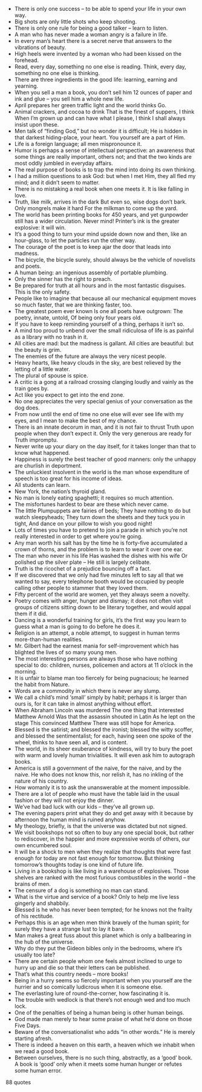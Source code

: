  - There is only one success – to be able to spend your life in your own way.
 - Big shots are only little shots who keep shooting.
 - There is only one rule for being a good talker – learn to listen.
 - A man who has never made a woman angry is a failure in life.
 - In every man’s heart there is a secret nerve that answers to the vibrations of beauty.
 - High heels were invented by a woman who had been kissed on the forehead.
 - Read, every day, something no one else is reading. Think, every day, something no one else is thinking.
 - There are three ingredients in the good life: learning, earning and yearning.
 - When you sell a man a book, you don’t sell him 12 ounces of paper and ink and glue – you sell him a whole new life.
 - April prepares her green traffic light and the world thinks Go.
 - Animal crackers, and cocoa to drink That is the finest of suppers, I think When I’m grown up and can have what I please, I think I shall always insist upon these.
 - Men talk of “finding God,” but no wonder it is difficult; He is hidden in that darkest hiding-place, your heart. You yourself are a part of Him.
 - Life is a foreign language; all men mispronounce it.
 - Humor is perhaps a sense of intellectual perspective: an awareness that some things are really important, others not; and that the two kinds are most oddly jumbled in everyday affairs.
 - The real purpose of books is to trap the mind into doing its own thinking.
 - I had a million questions to ask God: but when I met Him, they all fled my mind; and it didn’t seem to matter.
 - There is no mistaking a real book when one meets it. It is like falling in love.
 - Truth, like milk, arrives in the dark But even so, wise dogs don’t bark. Only mongrels make it hard For the milkman to come up the yard.
 - The world has been printing books for 450 years, and yet gunpowder still has a wider circulation. Never mind! Printer’s ink is the greater explosive: it will win.
 - It’s a good thing to turn your mind upside down now and then, like an hour-glass, to let the particles run the other way.
 - The courage of the poet is to keep ajar the door that leads into madness.
 - The bicycle, the bicycle surely, should always be the vehicle of novelists and poets.
 - A human being: an ingenious assembly of portable plumbing.
 - Only the sinner has the right to preach.
 - Be prepared for truth at all hours and in the most fantastic disguises. This is the only safety.
 - People like to imagine that because all our mechanical equipment moves so much faster, that we are thinking faster, too.
 - The greatest poem ever known Is one all poets have outgrown: The poetry, innate, untold, Of being only four years old.
 - If you have to keep reminding yourself of a thing, perhaps it isn’t so.
 - A mind too proud to unbend over the small ridiculosa of life is as painful as a library with no trash in it.
 - All cities are mad: but the madness is gallant. All cities are beautiful: but the beauty is grim.
 - The enemies of the future are always the very nicest people.
 - Heavy hearts, like heavy clouds in the sky, are best relieved by the letting of a little water.
 - The plural of spouse is spice.
 - A critic is a gong at a railroad crossing clanging loudly and vainly as the train goes by.
 - Act like you expect to get into the end zone.
 - No one appreciates the very special genius of your conversation as the dog does.
 - From now until the end of time no one else will ever see life with my eyes, and I mean to make the best of my chance.
 - There is an innate decorum in man, and it is not fair to thrust Truth upon people when they don’t expect it. Only the very generous are ready for Truth impromptu.
 - Never write up your diary on the day itself, for it takes longer than that to know what happened.
 - Happiness is surely the best teacher of good manners: only the unhappy are churlish in deportment.
 - The unluckiest insolvent in the world is the man whose expenditure of speech is too great for his income of ideas.
 - All students can learn.
 - New York, the nation’s thyroid gland.
 - No man is lonely eating spaghetti; it requires so much attention.
 - The misfortunes hardest to bear are these which never came.
 - The little Plumpuppets are fairies of beds; They have nothing to do but watch sleepyheads; They turn down the sheets and they tuck you in tight, And dance on your pillow to wish you good night!
 - Lots of times you have to pretend to join a parade in which you’re not really interested in order to get where you’re going.
 - Any man worth his salt has by the time he is forty-five accumulated a crown of thorns, and the problem is to learn to wear it over one ear.
 - The man who never in his life Has washed the dishes with his wife Or polished up the silver plate – He still is largely celibate.
 - Truth is the ricochet of a prejudice bouncing off a fact.
 - If we discovered that we only had five minutes left to say all that we wanted to say, every telephone booth would be occupied by people calling other people to stammer that they loved them.
 - Fifty percent of the world are women, yet they always seem a novelty.
 - Poetry comes with anger, hunger and dismay; it does not often visit groups of citizens sitting down to be literary together, and would appal them if it did.
 - Dancing is a wonderful training for girls, it’s the first way you learn to guess what a man is going to do before he does it.
 - Religion is an attempt, a noble attempt, to suggest in human terms more-than-human realities.
 - Mr. Gilbert had the earnest mania for self-improvement which has blighted the lives of so many young men.
 - The most interesting persons are always those who have nothing special to do: children, nurses, policemen and actors at 11 o’clock in the morning.
 - It is unfair to blame man too fiercely for being pugnacious; he learned the habit from Nature.
 - Words are a commodity in which there is never any slump.
 - We call a child’s mind ‘small’ simply by habit; perhaps it is larger than ours is, for it can take in almost anything without effort.
 - When Abraham Lincoln was murdered The one thing that interested Matthew Arnold Was that the assassin shouted in Latin As he lept on the stage This convinced Matthew There was still hope for America.
 - Blessed is the satirist; and blessed the ironist; blessed the witty scoffer, and blessed the sentimentalist; for each, having seen one spoke of the wheel, thinks to have seen all, and is content.
 - The world, in its sheer exuberance of kindness, will try to bury the poet with warm and lovely human trivialities. It will even ask him to autograph books.
 - America is still a government of the naive, for the naive, and by the naive. He who does not know this, nor relish it, has no inkling of the nature of his country.
 - How womanly it is to ask the unanswerable at the moment impossible.
 - There are a lot of people who must have the table laid in the usual fashion or they will not enjoy the dinner.
 - We’ve had bad luck with our kids – they’ve all grown up.
 - The evening papers print what they do and get away with it because by afternoon the human mind is ruined anyhow.
 - My theology, briefly, is that the universe was dictated but not signed.
 - We visit bookshops not so often to buy any one special book, but rather to rediscover, in the happier and more expressive words of others, our own encumbered soul.
 - It will be a shock to men when they realize that thoughts that were fast enough for today are not fast enough for tomorrow. But thinking tomorrow’s thoughts today is one kind of future life.
 - Living in a bookshop is like living in a warehouse of explosives. Those shelves are ranked with the most furious combustibles in the world – the brains of men.
 - The censure of a dog is something no man can stand.
 - What is the virtue and service of a book? Only to help me live less gingerly and shabbily.
 - Blessed is he who has never been tempted; for he knows not the frailty of his rectitude.
 - Perhaps this is an age when men think bravely of the human spirit; for surely they have a strange lust to lay it bare.
 - Man makes a great fuss about this planet which is only a ballbearing in the hub of the universe.
 - Why do they put the Gideon bibles only in the bedrooms, where it’s usually too late?
 - There are certain people whom one feels almost inclined to urge to hurry up and die so that their letters can be published.
 - That’s what this country needs – more books!
 - Being in a hurry seems so fiercely important when you yourself are the hurrier and so comically ludicrous when it is someone else.
 - The everlasting lure of round-the-corner, how fascinating it is.
 - The trouble with wedlock is that there’s not enough wed and too much lock.
 - One of the penalties of being a human being is other human beings.
 - God made man merely to hear some praise of what he’d done on those Five Days.
 - Beware of the conversationalist who adds “in other words.” He is merely starting afresh.
 - There is indeed a heaven on this earth, a heaven which we inhabit when we read a good book.
 - Between ourselves, there is no such thing, abstractly, as a ‘good’ book. A book is ‘good’ only when it meets some human hunger or refutes some human error.

88 quotes